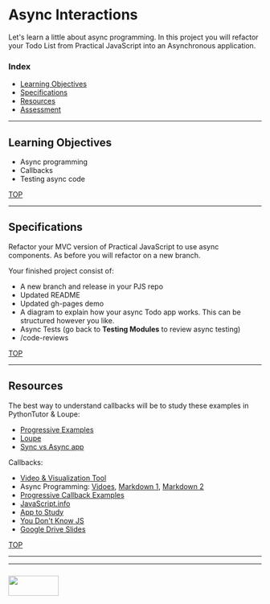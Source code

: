 # Async Interactions

Let's learn a little about async programming.  In this project you will refactor your Todo List from Practical JavaScript into an Asynchronous application.

### Index
* [Learning Objectives](#learning-objectives)
* [Specifications](#specifications)
* [Resources](#resources)
* [Assessment](#assessment)

---


## Learning Objectives

* Async programming
* Callbacks
* Testing async code

[TOP](#index)

---

## Specifications


Refactor your MVC version of Practical JavaScript to use async components.  As before you will refactor on a new branch.

Your finished project consist of:
* A new branch and release in your PJS repo
* Updated README 
* Updated gh-pages demo
* A diagram to explain how your async Todo app works.  This can be structured however you like.
* Async Tests (go back to __Testing Modules__ to review async testing)
* /code-reviews



[TOP](#index)

---

## Resources

The best way to understand callbacks will be to study these examples in PythonTutor & Loupe:
* [Progressive Examples](https://github.com/elewa-academy/Modular-Design/tree/master/06-async-interactions/callbacks)
* [Loupe](http://latentflip.com/loupe/?code=JC5vbignYnV0dG9uJywgJ2NsaWNrJywgZnVuY3Rpb24gb25DbGljaygpIHsKICAgIHNldFRpbWVvdXQoZnVuY3Rpb24gdGltZXIoKSB7CiAgICAgICAgY29uc29sZS5sb2coJ1lvdSBjbGlja2VkIHRoZSBidXR0b24hJyk7ICAgIAogICAgfSwgMjAwMCk7Cn0pOwoKY29uc29sZS5sb2coIkhpISIpOwoKc2V0VGltZW91dChmdW5jdGlvbiB0aW1lb3V0KCkgewogICAgY29uc29sZS5sb2coIkNsaWNrIHRoZSBidXR0b24hIik7Cn0sIDUwMDApOwoKY29uc29sZS5sb2coIldlbGNvbWUgdG8gbG91cGUuIik7!!!PGJ1dHRvbj5DbGljayBtZSE8L2J1dHRvbj4%3D)
* [Sync vs Async app](https://github.com/elewa-academy/Modular-Design/tree/master/06-async-interactions/sync-vs-async-basic/terminal-only)


 Callbacks:
* [Video & Visualization Tool](http://latentflip.com/loupe/?code=JC5vbignYnV0dG9uJywgJ2NsaWNrJywgZnVuY3Rpb24gb25DbGljaygpIHsKICAgIHNldFRpbWVvdXQoZnVuY3Rpb24gdGltZXIoKSB7CiAgICAgICAgY29uc29sZS5sb2coJ1lvdSBjbGlja2VkIHRoZSBidXR0b24hJyk7ICAgIAogICAgfSwgMjAwMCk7Cn0pOwoKY29uc29sZS5sb2coIkhpISIpOwoKc2V0VGltZW91dChmdW5jdGlvbiB0aW1lb3V0KCkgewogICAgY29uc29sZS5sb2coIkNsaWNrIHRoZSBidXR0b24hIik7Cn0sIDUwMDApOwoKY29uc29sZS5sb2coIldlbGNvbWUgdG8gbG91cGUuIik7!!!PGJ1dHRvbj5DbGljayBtZSE8L2J1dHRvbj4%3D)
* Async Programming: [Vidoes](https://www.youtube.com/playlist?list=PL4cUxeGkcC9jAhrjtZ9U93UMIhnCc44MH), [Markdown 1](https://github.com/elewa-academy/General-Resources/blob/master/javascript/async.md), [Markdown 2](https://github.com/elewa-academy/General-Resources/blob/master/javascript/async-callbacks.md)
* [Progressive Callback Examples](https://github.com/elewa-academy/Modular-Design/tree/master/03-async-modules/callbacks)
* [JavaScript.info](https://javascript.info/callbacks)
* [App to Study](https://github.com/elewa-academy/Modular-Design/tree/master/)
* [You Don't Know JS](https://github.com/getify/You-Dont-Know-JS/blob/master/async%20%26%20performance/ch2.md)
* [Google Drive Slides](https://docs.google.com/presentation/d/16O1__rTtownarL_6n70RhavYkPjvZJOCtfEqQOeDt18/edit#slide=id.g1185dd92cf_0_0)



[TOP](#index)



___
___
### <a href="http://elewa.education/blog" target="_blank"><img src="https://user-images.githubusercontent.com/18554853/34921062-506450ae-f97d-11e7-875f-6feeb26ad72d.png" width="100" height="40"/></a>

